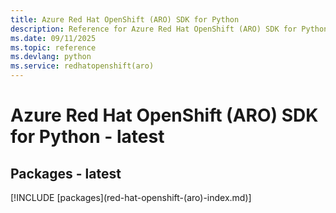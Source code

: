 ```yaml
---
title: Azure Red Hat OpenShift (ARO) SDK for Python
description: Reference for Azure Red Hat OpenShift (ARO) SDK for Python
ms.date: 09/11/2025
ms.topic: reference
ms.devlang: python
ms.service: redhatopenshift(aro)
---
```

# Azure Red Hat OpenShift (ARO) SDK for Python - latest
## Packages - latest
[!INCLUDE [packages](red-hat-openshift-(aro\)-index.md)]